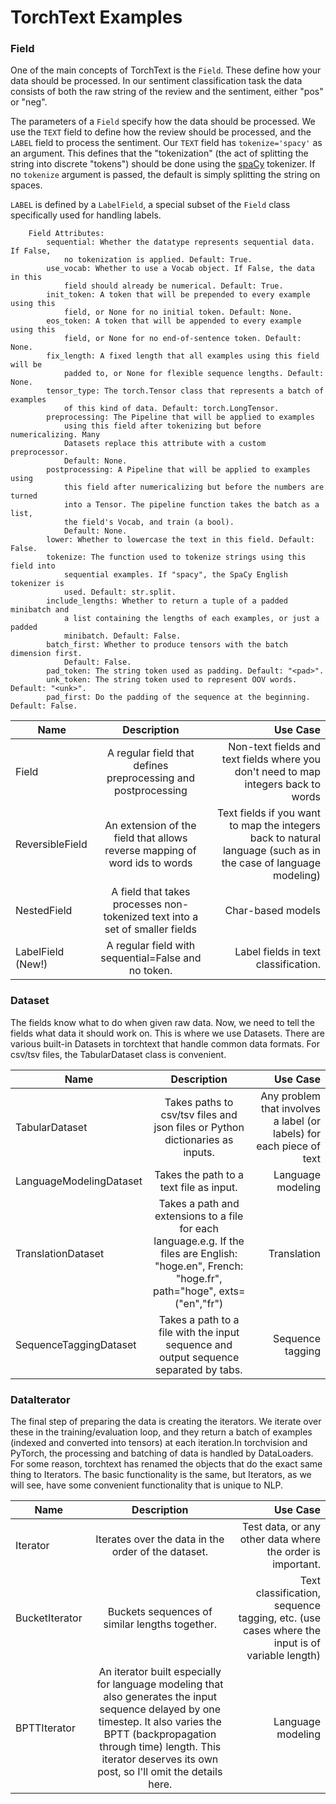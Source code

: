 # TorchText Examples
### Field
One of the main concepts of TorchText is the `Field`. These define how your data should be processed. In our sentiment classification task the data consists of both the raw string of the review and the sentiment, either "pos" or "neg".

The parameters of a `Field` specify how the data should be processed. We use the `TEXT` field to define how the review should be processed, and the `LABEL` field to process the sentiment. Our `TEXT` field has `tokenize='spacy'` as an argument. This defines that the "tokenization" (the act of splitting the string into discrete "tokens") should be done using the [spaCy](https://spacy.io) tokenizer. If no `tokenize` argument is passed, the default is simply splitting the string on spaces.

`LABEL` is defined by a `LabelField`, a special subset of the `Field` class specifically used for handling labels.
```
    Field Attributes:
        sequential: Whether the datatype represents sequential data. If False,
            no tokenization is applied. Default: True.
        use_vocab: Whether to use a Vocab object. If False, the data in this
            field should already be numerical. Default: True.
        init_token: A token that will be prepended to every example using this
            field, or None for no initial token. Default: None.
        eos_token: A token that will be appended to every example using this
            field, or None for no end-of-sentence token. Default: None.
        fix_length: A fixed length that all examples using this field will be
            padded to, or None for flexible sequence lengths. Default: None.
        tensor_type: The torch.Tensor class that represents a batch of examples
            of this kind of data. Default: torch.LongTensor.
        preprocessing: The Pipeline that will be applied to examples
            using this field after tokenizing but before numericalizing. Many
            Datasets replace this attribute with a custom preprocessor.
            Default: None.
        postprocessing: A Pipeline that will be applied to examples using
            this field after numericalizing but before the numbers are turned
            into a Tensor. The pipeline function takes the batch as a list,
            the field's Vocab, and train (a bool).
            Default: None.
        lower: Whether to lowercase the text in this field. Default: False.
        tokenize: The function used to tokenize strings using this field into
            sequential examples. If "spacy", the SpaCy English tokenizer is
            used. Default: str.split.
        include_lengths: Whether to return a tuple of a padded minibatch and
            a list containing the lengths of each examples, or just a padded
            minibatch. Default: False.
        batch_first: Whether to produce tensors with the batch dimension first.
            Default: False.
        pad_token: The string token used as padding. Default: "<pad>".
        unk_token: The string token used to represent OOV words. Default: "<unk>".
        pad_first: Do the padding of the sequence at the beginning. Default: False.
```


| Name        | Description           | Use Case  |
| ------------- |:-------------:| -----:|
| Field      | A regular field that defines preprocessing and postprocessing |  Non-text fields and text fields where you don't need to map integers back to words |
| ReversibleField	 | An extension of the field that allows reverse mapping of word ids to words |Text fields if you want to map the integers back to natural language (such as in the case of language modeling) |
| NestedField | A field that takes processes non-tokenized text into a set of smaller fields |  Char-based models |
| LabelField (New!) | A regular field with sequential=False and no <unk> token. |  Label fields in text classification. |


### Dataset
The fields know what to do when given raw data. Now, we need to tell the fields what data it should work on. This is where we use Datasets. There are various built-in Datasets in torchtext that handle common data formats. For csv/tsv files, the TabularDataset class is convenient. 

| Name        | Description           | Use Case  |
| ------------- |:-------------:| -----:|
| TabularDataset      |Takes paths to csv/tsv files and json files or Python dictionaries as inputs. | Any problem that involves a label (or labels) for each piece of text |
|  LanguageModelingDataset	 |Takes the path to a text file as input. |Language modeling |
|  TranslationDataset | Takes a path and extensions to a file for each language.e.g. If the files are English: "hoge.en", French: "hoge.fr", path="hoge", exts=("en","fr") |  Translation |
|  SequenceTaggingDataset |Takes a path to a file with the input sequence and output sequence separated by tabs.|  Sequence tagging |

### DataIterator
The final step of preparing the data is creating the iterators. We iterate over these in the training/evaluation loop, and they return a batch of examples (indexed and converted into tensors) at each iteration.In torchvision and PyTorch, the processing and batching of data is handled by DataLoaders. For some reason, torchtext has renamed the objects that do the exact same thing to Iterators. The basic functionality is the same, but Iterators, as we will see, have some convenient functionality that is unique to NLP.

| Name        | Description           | Use Case  |
| ------------- |:-------------:| -----:|
| Iterator      | Iterates over the data in the order of the dataset. |  Test data, or any other data where the order is important. |
| BucketIterator | Buckets sequences of similar lengths together.	      |   Text classification, sequence tagging, etc. (use cases where the input is of variable length) |
| BPTTIterator | An iterator built especially for language modeling that also generates the input sequence delayed by one timestep. It also varies the BPTT (backpropagation through time) length. This iterator deserves its own post, so I'll omit the details here. |    Language modeling |
